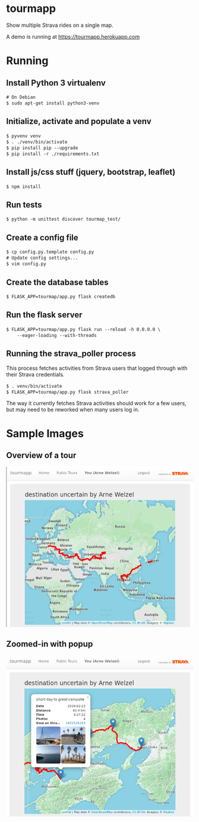 # tourmapp

Show multiple Strava rides on a single map.

A demo is running at https://tourmapp.herokuapp.com


# Running

## Install Python 3 virtualenv

    # On Debian
    $ sudo apt-get install python3-venv

## Initialize, activate and populate a venv

    $ pyvenv venv
    $ . ./venv/bin/activate
    $ pip install pip --upgrade
    $ pip install -r ./requirements.txt

## Install js/css stuff (jquery, bootstrap, leaflet)

    $ npm install

## Run tests

    $ python -m unittest discover tourmap_test/

## Create a config file

    $ cp config.py.template config.py
    # Update config settings...
    $ vim config.py

## Create the database tables

    $ FLASK_APP=tourmap/app.py flask createdb

## Run the flask server

    $ FLASK_APP=tourmap/app.py flask run --reload -h 0.0.0.0 \
        --eager-loading --with-threads


## Running the strava_poller process

This process fetches activities from Strava users that logged through with
their Strava credentials.

    $ . venv/bin/activate
    $ FLASK_APP=tourmap/app.py flask strava_poller

The way it currently fetches Strava activities should work for a few users,
but may need to be reworked when many users log in.

# Sample Images

## Overview of a tour
![Zoomed-out](img/zoomout.png?raw=true)

## Zoomed-in with popup
![Zoomed-in and expanded popup](img/zoomin.png?raw=true)
